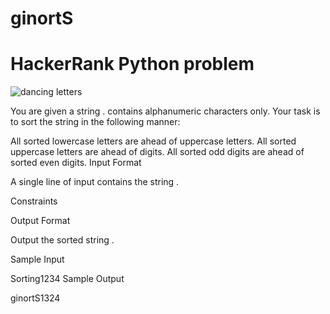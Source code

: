 # ginortS
<h1>HackerRank Python problem</h1>

<img src = "https://i.imgur.com/u7WkSk7.gif" alt = "dancing letters">

You are given a string .
 contains alphanumeric characters only.
Your task is to sort the string  in the following manner:

All sorted lowercase letters are ahead of uppercase letters.
All sorted uppercase letters are ahead of digits.
All sorted odd digits are ahead of sorted even digits.
Input Format

A single line of input contains the string .

Constraints

Output Format

Output the sorted string .

Sample Input

Sorting1234
Sample Output

ginortS1324
